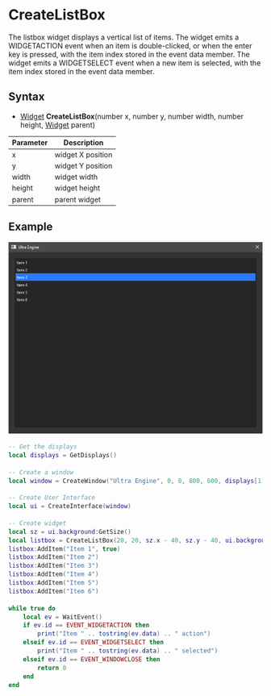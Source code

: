 # CreateListBox

The listbox widget displays a vertical list of items. The widget emits a WIDGETACTION event when an item is double-clicked, or when the enter key is pressed, with the item index stored in the event data member. The widget emits a WIDGETSELECT event when a new item is selected, with the item index stored in the event data member.

## Syntax

- [Widget](Widget.md) **CreateListBox**(number x, number y, number width, number height, [Widget](Widget.md) parent)

| Parameter | Description |
| --- | --- |
| x | widget X position |
| y | widget Y position |
| width | widget width |
| height | widget height |
| parent | parent widget |

## Example

![](https://github.com/Leadwerks/Documentation/raw/master/Images/CreateListBox.png)

```lua
-- Get the displays
local displays = GetDisplays()

-- Create a window
local window = CreateWindow("Ultra Engine", 0, 0, 800, 600, displays[1], WINDOW_TITLEBAR | WINDOW_CENTER)

-- Create User Interface
local ui = CreateInterface(window)

-- Create widget
local sz = ui.background:GetSize()
local listbox = CreateListBox(20, 20, sz.x - 40, sz.y - 40, ui.background)
listbox:AddItem("Item 1", true)
listbox:AddItem("Item 2")
listbox:AddItem("Item 3")
listbox:AddItem("Item 4")
listbox:AddItem("Item 5")
listbox:AddItem("Item 6")

while true do
    local ev = WaitEvent()
    if ev.id == EVENT_WIDGETACTION then
        print("Item " .. tostring(ev.data) .. " action")
    elseif ev.id == EVENT_WIDGETSELECT then
        print("Item " .. tostring(ev.data) .. " selected")
    elseif ev.id == EVENT_WINDOWCLOSE then
        return 0
    end
end
```
